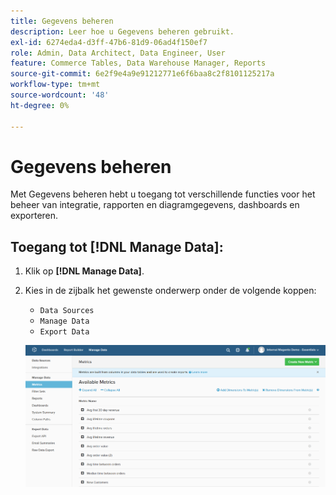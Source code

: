 ```yaml
---
title: Gegevens beheren
description: Leer hoe u Gegevens beheren gebruikt.
exl-id: 6274eda4-d3ff-47b6-81d9-06ad4f150ef7
role: Admin, Data Architect, Data Engineer, User
feature: Commerce Tables, Data Warehouse Manager, Reports
source-git-commit: 6e2f9e4a9e91212771e6f6baa8c2f8101125217a
workflow-type: tm+mt
source-wordcount: '48'
ht-degree: 0%

---
```


# Gegevens beheren

Met Gegevens beheren hebt u toegang tot verschillende functies voor het beheer van integratie, rapporten en diagramgegevens, dashboards en exporteren.

## Toegang tot [!DNL Manage Data]:

1. Klik op **[!DNL Manage Data]**.

1. Kies in de zijbalk het gewenste onderwerp onder de volgende koppen:

   * `Data Sources`
   * `Manage Data`
   * `Export Data`

   ![Gegevens beheren](../../assets/magento-bi-manage-data.png)<!--{: .zoom}-->
